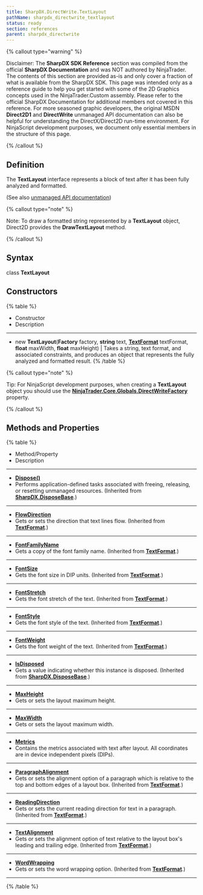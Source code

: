 ```yaml
---
title: SharpDX.DirectWrite.TextLayout
pathName: sharpdx_directwrite_textlayout
status: ready
section: references
parent: sharpdx_directwrite
---
```


{% callout type="warning" %}

Disclaimer: The **SharpDX SDK Reference** section was compiled from the official **SharpDX Documentation** and was NOT authored by NinjaTrader. The contents of this section are provided as-is and only cover a fraction of what is available from the SharpDX SDK. This page was intended only as a reference guide to help you get started with some of the 2D Graphics concepts used in the NinjaTrader.Custom assembly. Please refer to the official SharpDX Documentation for additional members not covered in this reference. For more seasoned graphic developers, the original MSDN **Direct2D1** and **DirectWrite** unmanaged API documentation can also be helpful for understanding the DirectX/Direct2D run-time environment. For NinjaScript development purposes, we document only essential members in the structure of this page.

{% /callout %}

## Definition

The **TextLayout** interface represents a block of text after it has been fully analyzed and formatted.

(See also [unmanaged API documentation](http://msdn.microsoft.com/en-us/library/dd316718.aspx))

{% callout type="note" %}

Note: To draw a formatted string represented by a **TextLayout** object, Direct2D provides the **DrawTextLayout** method.

{% /callout %}

## Syntax

class **TextLayout**

## Constructors

{% table %}

* Constructor
* Description

---

* new **TextLayout**(**Factory** factory, **string** text, [**TextFormat**](sharpdx_directwrite_textformat) textFormat, **float** maxWidth, **float** maxHeight) | Takes a string, text format, and associated constraints, and produces an object that represents the fully analyzed and formatted result.
{% /table %}

{% callout type="note" %}

Tip: For NinjaScript development purposes, when creating a **TextLayout** object you should use the [**NinjaTrader.Core.Globals.DirectWriteFactory**](directwritefactory) property.

{% /callout %}

## Methods and Properties

{% table %}

* Method/Property
* Description

---

* [**Dispose()**](sharpdx_disposebase_dispose) 
* Performs application-defined tasks associated with freeing, releasing, or resetting unmanaged resources. (Inherited from [**SharpDX.DisposeBase**](sharpdx_disposebase.md).)
---
* [**FlowDirection**](sharpdx_directwrite_textformat_flowdirection)
* Gets or sets the direction that text lines flow. (Inherited from [**TextFormat**](sharpdx_directwrite_textformat).)
---
* [**FontFamilyName**](sharpdx_directwrite_textformat_fontfamilyname) 
* Gets a copy of the font family name. (Inherited from [**TextFormat**](sharpdx_directwrite_textformat).)
---
* [**FontSize**](sharpdx_directwrite_textformat_fontsize) 
* Gets the font size in DIP units. (Inherited from [**TextFormat**](sharpdx_directwrite_textformat).)
---
* [**FontStretch**](sharpdx_directwrite_textformat_fontstretch) 
* Gets the font stretch of the text. (Inherited from [**TextFormat**](sharpdx_directwrite_textformat).)
---
* [**FontStyle**](sharpdx_directwrite_textformat_fontstyle) 
* Gets the font style of the text. (Inherited from [**TextFormat**](sharpdx_directwrite_textformat).)
---
* [**FontWeight**](sharpdx_directwrite_textformat_fontweight) 
* Gets the font weight of the text. (Inherited from [**TextFormat**](sharpdx_directwrite_textformat).)
---
* [**IsDisposed**](sharpdx_disposebase_isdisposed.md) 
* Gets a value indicating whether this instance is disposed. (Inherited from [**SharpDX.DisposeBase**](sharpdx_disposebase.md).)
---
* [**MaxHeight**](sharpdx_directwrite_textlayout_maxheight)
* Gets or sets the layout maximum height.
---
* [**MaxWidth**](sharpdx_directwrite_textlayout_maxwidth) 
* Gets or sets the layout maximum width.
---
* [**Metrics**](sharpdx_directwrite_textlayout_metrics) 
* Contains the metrics associated with text after layout. All coordinates are in device independent pixels (DIPs).
---
* [**ParagraphAlignment**](sharpdx_directwrite_textformat_paragraphalignment) 
* Gets or sets the alignment option of a paragraph which is relative to the top and bottom edges of a layout box. (Inherited from [**TextFormat**](sharpdx_directwrite_textformat).)
---
* [**ReadingDirection**](sharpdx_directwrite_textformat_readingdirection) 
* Gets or sets the current reading direction for text in a paragraph. (Inherited from [**TextFormat**](sharpdx_directwrite_textformat).)
---
* [**TextAlignment**](sharpdx_directwrite_textformat_textalignment) 
* Gets or sets the alignment option of text relative to the layout box's leading and trailing edge. (Inherited from [**TextFormat**](sharpdx_directwrite_textformat).)
---
* [**WordWrapping**](sharpdx_directwrite_textformat_wordwrapping) 
* Gets or sets the word wrapping option. (Inherited from [**TextFormat**](sharpdx_directwrite_textformat).)
---

{% /table %}
